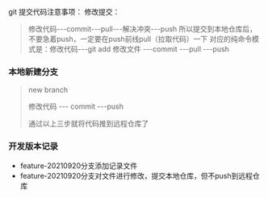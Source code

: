 git 提交代码注意事项：
修改提交：
> 修改代码---commit---pull---解决冲突---push
> 所以提交到本地仓库后，不要急着push，一定要在push前线pull（拉取代码）一下
> 对应的纯命令模式是：修改代码---git add 修改文件 ---commit ---pull ---push

### 本地新建分支
> new branch
> 
> 修改代码 --- commit ---push
> 
> 通过以上三步就将代码推到远程仓库了


### 开发版本记录
- feature-20210920分支添加记录文件
- feature-20210920分支对文件进行修改，提交本地仓库，但不push到远程仓库
